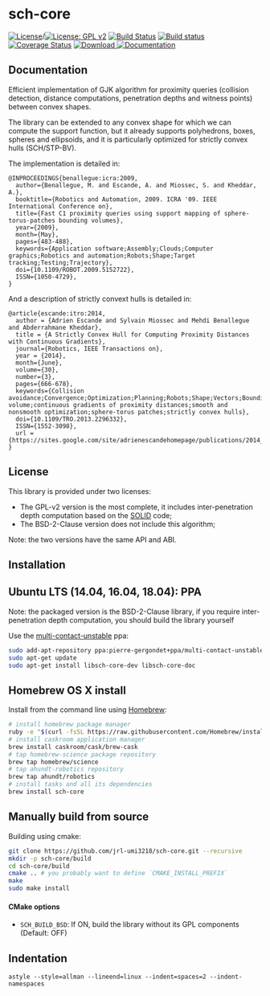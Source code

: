 sch-core
========

[![License](https://img.shields.io/badge/License-BSD%202--Clause-green.svg)](https://opensource.org/licenses/BSD-2-Clause)/[![License: GPL v2](https://img.shields.io/badge/License-GPL%20v2-green.svg)](https://www.gnu.org/licenses/old-licenses/gpl-2.0.en.html)
[![Build Status](https://travis-ci.org/jrl-umi3218/sch-core.svg?branch=master)](https://travis-ci.org/jrl-umi3218/sch-core)
[![Build status](https://ci.appveyor.com/api/projects/status/xqg3spxdftfwy5wc/branch/master?svg=true)](https://ci.appveyor.com/project/gergondet/sch-core/branch/master)
[![Coverage Status](https://coveralls.io/repos/jrl-umi3218/sch-core/badge.png)](https://coveralls.io/r/jrl-umi3218/sch-core)
[ ![Download](https://api.bintray.com/packages/gergondet/multi-contact/sch-core%3Agergondet/images/download.svg) ](https://bintray.com/gergondet/multi-contact/sch-core%3Agergondet/_latestVersion)
[![Documentation](https://img.shields.io/badge/doxygen-online-brightgreen?logo=read-the-docs&style=flat)](http://jrl-umi3218.github.io/sch-core/doxygen/HEAD/index.html)


Documentation
-------------

Efficient implementation of GJK algorithm for proximity queries (collision detection, distance computations, penetration depths and witness points) between convex shapes.

The library can be extended to any convex shape for which we can compute the support function, but it already supports polyhedrons, boxes, spheres and ellipsoids, and it is particularly optimized for strictly convex hulls (SCH/STP-BV).

The implementation is detailed in:

    @INPROCEEDINGS{benallegue:icra:2009,
      author={Benallegue, M. and Escande, A. and Miossec, S. and Kheddar, A.},
      booktitle={Robotics and Automation, 2009. ICRA '09. IEEE International Conference on},
      title={Fast C1 proximity queries using support mapping of sphere-torus-patches bounding volumes},
      year={2009},
      month={May},
      pages={483-488},
      keywords={Application software;Assembly;Clouds;Computer graphics;Robotics and automation;Robots;Shape;Target tracking;Testing;Trajectory},
      doi={10.1109/ROBOT.2009.5152722},
      ISSN={1050-4729},
    }

And a description of strictly convext hulls is detailed in:

    @article{escande:itro:2014,
      author = {Adrien Escande and Sylvain Miossec and Mehdi Benallegue and Abderrahmane Kheddar},
      title = {A Strictly Convex Hull for Computing Proximity Distances with Continuous Gradients},
      journal={Robotics, IEEE Transactions on}, 
      year = {2014},
      month={June}, 
      volume={30}, 
      number={3}, 
      pages={666-678}, 
      keywords={Collision avoidance;Convergence;Optimization;Planning;Robots;Shape;Vectors;Bounding volume;continuous gradients of proximity distances;smooth and nonsmooth optimization;sphere-torus patches;strictly convex hulls}, 
      doi={10.1109/TRO.2013.2296332}, 
      ISSN={1552-3098},
      url = {https://sites.google.com/site/adrienescandehomepage/publications/2014_ITRO_Escande.pdf}
    }


License
-------

This library is provided under two licenses:

- The GPL-v2 version is the most complete, it includes inter-penetration depth computation based on the [SOLID](https://github.com/dtecta/solid3) code;
- The BSD-2-Clause version does not include this algorithm;

Note: the two versions have the same API and ABI.


Installation
------------


## Ubuntu LTS (14.04, 16.04, 18.04): PPA

Note: the packaged version is the BSD-2-Clause library, if you require inter-penetration depth computation, you should build the library yourself

Use the [multi-contact-unstable](https://launchpad.net/~pierre-gergondet+ppa/+archive/ubuntu/multi-contact-unstable) ppa:
```bash
sudo add-apt-repository ppa:pierre-gergondet+ppa/multi-contact-unstable
sudo apt-get update
sudo apt-get install libsch-core-dev libsch-core-doc
```

## Homebrew OS X install

Install from the command line using [Homebrew](brew.sh):

```bash
# install homebrew package manager
ruby -e "$(curl -fsSL https://raw.githubusercontent.com/Homebrew/install/master/install)"
# install caskroom application manager
brew install caskroom/cask/brew-cask
# tap homebrew-science package repository
brew tap homebrew/science
# tap ahundt-robotics repository
brew tap ahundt/robotics
# install tasks and all its dependencies
brew install sch-core
```

## Manually build from source


Building using cmake:

```bash
git clone https://github.com/jrl-umi3218/sch-core.git --recursive
mkdir -p sch-core/build
cd sch-core/build
cmake .. # you probably want to define `CMAKE_INSTALL_PREFIX`
make
sudo make install
```

#### CMake options

- `SCH_BUILD_BSD`: If ON, build the library without its GPL components (Default: OFF)

Indentation
------------

    astyle --style=allman --lineend=linux --indent=spaces=2 --indent-namespaces
